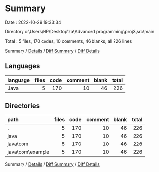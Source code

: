 # Summary

Date : 2022-10-29 19:33:34

Directory c:\\Users\\HP\\Desktop\\za\\Advanced programming\\proj3\\src\\main

Total : 5 files,  170 codes, 10 comments, 46 blanks, all 226 lines

Summary / [Details](details.md) / [Diff Summary](diff.md) / [Diff Details](diff-details.md)

## Languages
| language | files | code | comment | blank | total |
| :--- | ---: | ---: | ---: | ---: | ---: |
| Java | 5 | 170 | 10 | 46 | 226 |

## Directories
| path | files | code | comment | blank | total |
| :--- | ---: | ---: | ---: | ---: | ---: |
| . | 5 | 170 | 10 | 46 | 226 |
| java | 5 | 170 | 10 | 46 | 226 |
| java\\com | 5 | 170 | 10 | 46 | 226 |
| java\\com\\example | 5 | 170 | 10 | 46 | 226 |

Summary / [Details](details.md) / [Diff Summary](diff.md) / [Diff Details](diff-details.md)